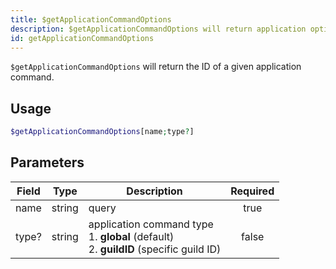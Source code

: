 ```yaml
---
title: $getApplicationCommandOptions
description: $getApplicationCommandOptions will return application options of a given application command.
id: getApplicationCommandOptions
---
```


`$getApplicationCommandOptions` will return the ID of a given application command.

## Usage

```php
$getApplicationCommandOptions[name;type?]
```

## Parameters

| Field     | Type     | Description                                                        | Required |
|-----------|----------|--------------------------------------------------------------------|:--------:|
| name    | string   | query                                                         |   true   |
| type?    | string   | application command type <br /> 1. **global** (default) <br /> 2. **guildID** (specific guild ID) |   false   |